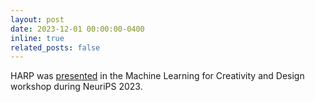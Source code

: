 ```yaml
---
layout: post
date: 2023-12-01 00:00:00-0400
inline: true
related_posts: false
---
```

HARP was [presented](https://neurips.cc/virtual/2023/75072) in the Machine Learning for Creativity and Design workshop during NeuriPS 2023.
